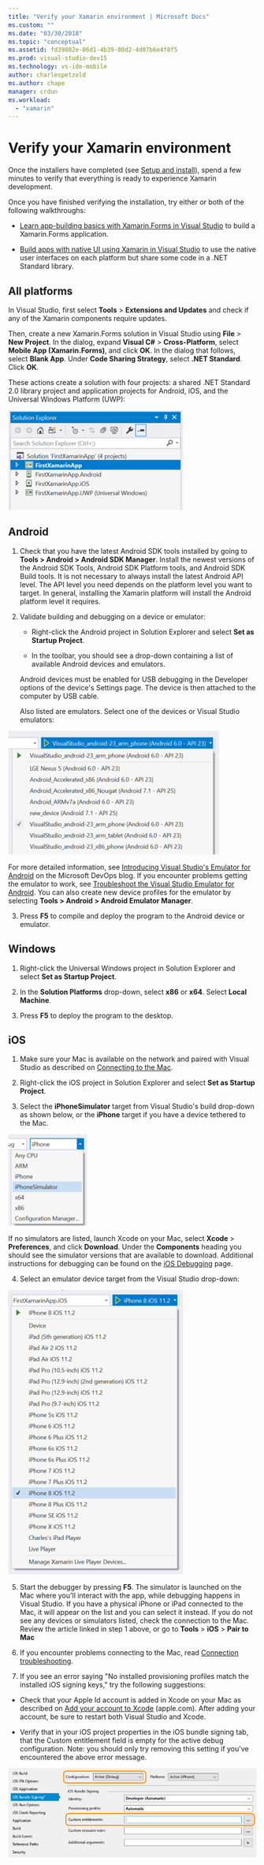 ```yaml
---
title: "Verify your Xamarin environment | Microsoft Docs"
ms.custom: ""
ms.date: "03/30/2018"
ms.topic: "conceptual"
ms.assetid: fd39882e-06d1-4b39-80d2-4d07b6e4f8f5
ms.prod: visual-studio-dev15
ms.technology: vs-ide-mobile
author: charlespetzold
ms.author: chape
manager: crdun
ms.workload:
  - "xamarin"
---
```

# Verify your Xamarin environment

Once the installers have completed (see [Setup and install](../cross-platform/setup-and-install.md)), spend a few minutes to verify that everything is ready to experience Xamarin development.

 Once you have finished verifying the installation, try either or both of the following walkthroughs:

-   [Learn app-building basics with Xamarin.Forms in Visual Studio](../cross-platform/learn-app-building-basics-with-xamarin-forms-in-visual-studio.md) to build a Xamarin.Forms application.

-   [Build apps with native UI using Xamarin in Visual Studio](../cross-platform/build-apps-with-native-ui-using-xamarin-in-visual-studio.md) to use the native user interfaces on each platform but share some code in a .NET Standard library.

## All platforms

In Visual Studio, first select **Tools** > **Extensions and Updates** and check if any of the Xamarin components require updates.

Then, create a new Xamarin.Forms solution in Visual Studio using **File** > **New Project**. In the dialog, expand **Visual C#** > **Cross-Platform**, select **Mobile App (Xamarin.Forms)**, and click **OK**. In the dialog that follows, select **Blank App**. Under **Code Sharing Strategy**, select **.NET Standard**. Click **OK**.

These actions create a solution with four projects: a shared .NET Standard 2.0 library project and application projects for Android, iOS, and the Universal Windows Platform (UWP):

![Results of creating a new project from the Blank App Xamarin.Forms template](../cross-platform/media/crossplat-xamarin-verify-1.png "CrossPlat Xamarin Verify 1")

## Android

1. Check that you have the latest Android SDK tools installed by going to **Tools > Android > Android SDK Manager**. Install the newest versions of the Android SDK Tools, Android SDK Platform tools, and Android SDK Build tools. It is not necessary to always install the latest Android API level. The API level you need depends on the platform level you want to target. In general, installing the Xamarin platform will install the Android platform level it requires.

2.  Validate building and debugging on a device or emulator:

    -   Right-click the Android project in Solution Explorer and select **Set as Startup Project**.

    -   In the toolbar, you should see a drop-down containing a list of available Android devices and emulators.

    Android devices must be enabled for USB debugging in the Developer options of the device's Settings page. The device is then attached to the computer by USB cable.

    Also listed are emulators. Select one of the devices or Visual Studio emulators:

  ![Select the Visual Studio Emulator for Android as a debug target](../cross-platform/media/crossplat-xamarin-verify-3.png "CrossPlat Xamarin Verify 3")

  For more detailed information, see [Introducing Visual Studio's Emulator for Android](https://blogs.msdn.microsoft.com/devops/2014/11/12/introducing-visual-studios-emulator-for-android/) on the Microsoft DevOps blog. If you encounter problems getting the emulator to work, see [Troubleshoot the Visual Studio Emulator for Android](../cross-platform/troubleshooting-the-visual-studio-emulator-for-android.md). You can also create new device profiles for the emulator by selecting **Tools > Android > Android Emulator Manager**.

3. Press **F5** to compile and deploy the program to the Android device or emulator.

## Windows

1.  Right-click the Universal Windows project in Solution Explorer and select **Set as Startup Project**.

2.  In the **Solution Platforms** drop-down, select **x86** or **x64**. Select **Local Machine**.

3.  Press **F5** to deploy the program to the desktop.

## iOS

1.  Make sure your Mac is available on the network and paired with Visual Studio as described on [Connecting to the Mac](/xamarin/ios/get-started/installation/windows/connecting-to-mac/).

2.  Right-click the iOS project in Solution Explorer and select **Set as Startup Project**.

3.  Select the **iPhoneSimulator** target from Visual Studio's build drop-down as shown below, or the **iPhone** target if you have a device tethered to the Mac.

 ![Selecting the iPhoneSimulator build target](../cross-platform/media/crossplat-xamarin-verify-5.png "CrossPlat Xamarin Verify 5")

 If no simulators are listed, launch Xcode on your Mac, select **Xcode** > **Preferences**, and click **Download**. Under the **Components** heading you should see the simulator versions that are available to download. Additional instructions for debugging can be found on the [iOS Debugging](/xamarin/ios/deploy-test/debugging-in-xamarin-ios) page.

4.  Select an emulator device target from the Visual Studio drop-down:

 ![Selecting an iPhone debug target](../cross-platform/media/crossplat-xamarin-verify-6.png "CrossPlat Xamarin Verify 6")

5. Start the debugger by pressing **F5**. The simulator is launched on the Mac where you'll interact with the app, while debugging happens in Visual Studio. If you have a physical iPhone or iPad connected to the Mac, it will appear on the list and you can select it instead. If you do not see any devices or simulators listed, check the connection to the Mac. Review the article linked in step 1 above, or go to **Tools** > **iOS** > **Pair to Mac**

6.  If you encounter problems connecting to the Mac, read [Connection troubleshooting](/xamarin/ios/get-started/installation/windows/connecting-to-mac/troubleshooting/).

7.  If you see an error saying "No installed provisioning profiles match the installed iOS signing keys," try the following suggestions:

  - Check that your Apple Id account is added in Xcode on your Mac as described on [Add your account to Xcode](https://developer.apple.com/library/content/documentation/IDEs/Conceptual/AppStoreDistributionTutorial/AddingYourAccounttoXcode/AddingYourAccounttoXcode.html#//apple_ref/doc/uid/TP40013839-CH40-SW1) (apple.com).  After adding your account, be sure to restart both Visual Studio and Xcode.

  - Verify that in your iOS project properties in the iOS bundle signing tab, that the Custom entitlement field is empty for the   active debug configuration.  Note: you should only try removing this setting if you've encountered the above error message.

  ![CrossPlat Xamarin Verify 8](../cross-platform/media/crossplat-xamarin-verify-8.png "CrossPlat Xamarin Verify 8")
